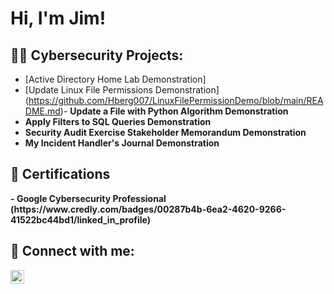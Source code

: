 <h1>Hi, I'm Jim! </h1>
<h2>👨‍💻 Cybersecurity Projects:</h2>

- [Active Directory Home Lab Demonstration]
- [Update Linux File Permissions Demonstration] (https://github.com/Hberg007/LinuxFilePermissionDemo/blob/main/README.md)- <b>Update a File with Python Algorithm Demonstration<b>
- <b>Apply Filters to SQL Queries Demonstration<b>
- <b>Security Audit Exercise Stakeholder Memorandum Demonstration<b>
- <b>My Incident Handler's Journal Demonstration<b> 

<h2>📄 Certifications</h2>
- <b>Google Cybersecurity Professional<b> (https://www.credly.com/badges/00287b4b-6ea2-4620-9266-41522bc44bd1/linked_in_profile)



<h2> 🤳 Connect with me:</h2>

[<img align="left" alt="jimhuderberg | LinkedIn" width="22px" src="https://cdn.jsdelivr.net/npm/simple-icons@v3/icons/linkedin.svg" />][linkedin]



[linkedin]: https://linkedin.com/in/jimhuderberg
